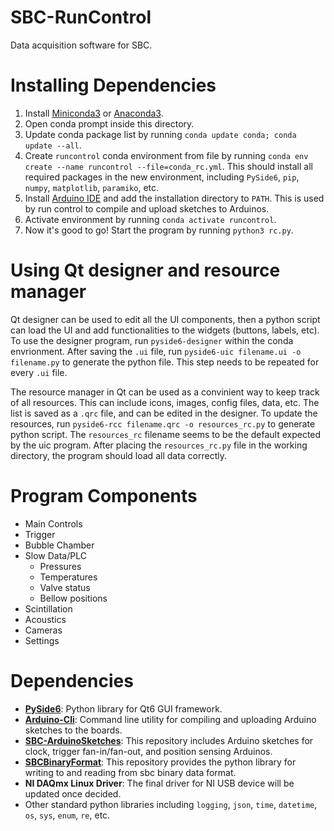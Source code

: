 
# SBC-RunControl
Data acquisition software for SBC.

# Installing Dependencies
1. Install [Miniconda3](https://docs.conda.io/projects/miniconda/en/latest/miniconda-install.html) or [Anaconda3](https://docs.anaconda.com/free/anaconda/install/index.html).
2. Open conda prompt inside this directory.
3. Update conda package list by running `conda update conda; conda update --all`.
4. Create `runcontrol` conda environment from file by running `conda env create --name runcontrol --file=conda_rc.yml`. This should install all required packages in the new environment, including `PySide6`, `pip`, `numpy`, `matplotlib`, `paramiko`, etc.
5. Install [Arduino IDE](https://arduino.github.io/arduino-cli/0.35/installation/) and add the installation 
   directory to `PATH`. This is used by run control to compile and upload sketches to Arduinos.
6. Activate environment by running `conda activate runcontrol`.
7. Now it's good to go! Start the program by running `python3 rc.py`.

# Using Qt designer and resource manager
Qt designer can be used to edit all the UI components, then a python script can load the UI and add functionalities to the widgets (buttons, labels, etc). To use the designer program, run `pyside6-designer` within the conda envrionment. After saving the `.ui` file, run `pyside6-uic filename.ui -o filename.py` to generate the python file. This step needs to be repeated for every `.ui` file.

The resource manager in Qt can be used as a convinient way to keep track of all resources. This can include icons, images, config files, data, etc. The list is saved as a `.qrc` file, and can be edited in the designer. To update the resources, run `pyside6-rcc filename.qrc -o resources_rc.py` to generate python script. The `resources_rc` filename seems to be the default expected by the uic program. After placing the `resources_rc.py` file in the working directory, the program should load all data correctly.

# Program Components
- Main Controls
- Trigger
- Bubble Chamber
- Slow Data/PLC
    - Pressures
    - Temperatures
    - Valve status
    - Bellow positions
- Scintillation
- Acoustics
- Cameras
- Settings

# Dependencies
- [**PySide6**](https://pypi.org/project/PySide6/): Python library for Qt6 GUI framework.
- [**Arduino-Cli**](https://arduino.github.io/arduino-cli/0.35/): Command line utility for compiling and uploading Arduino sketches to the boards.
- [**SBC-ArduinoSketches**](https://github.com/SBC-Collaboration/SBC-ArduinoSketches): This repository includes Arduino sketches for clock, trigger fan-in/fan-out, and position sensing Arduinos.
- [**SBCBinaryFormat**](https://github.com/SBC-Collaboration/SBCBinaryFormat.git): This repository provides the python library for writing to and reading from sbc binary data format.
- **NI DAQmx Linux Driver**: The final driver for NI USB device will be updated once decided.
- Other standard python libraries including `logging`, `json`, `time`, `datetime`, `os`, `sys`, `enum`, `re`, etc.